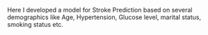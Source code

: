 Here I developed a model for Stroke Prediction based on several demographics like Age, Hypertension, Glucose level, marital status, smoking status etc.
